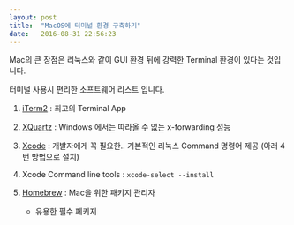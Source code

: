 ```yaml
---
layout: post
title:  "MacOS에 터미널 환경 구축하기"
date:   2016-08-31 22:56:23
---
```


Mac의 큰 장점은 리눅스와 같이 GUI 환경 뒤에 강력한 Terminal 환경이 있다는 것입니다.

터미널 사용시 편리한 소프트웨어 리스트 입니다.


1. [iTerm2](http://iterm2.com/) : 최고의 Terminal App 

2. [XQuartz](http://xquartz.macosforge.org/landing/) : Windows 에서는 따라올 수 없는 x-forwarding 성능

3. [Xcode](https://itunes.apple.com/kr/app/xcode/id497799835?mt=12) : 개발자에게 꼭 필요한.. 기본적인 리눅스 Command 명령어 제공 (아래 4번 방법으로 설치)

4. Xcode Command line tools : 
   `xcode-select --install` 


5. [Homebrew](http://brew.sh/index_ko.html) : Mac을 위한 패키지 관리자

   - 유용한 필수 페키지